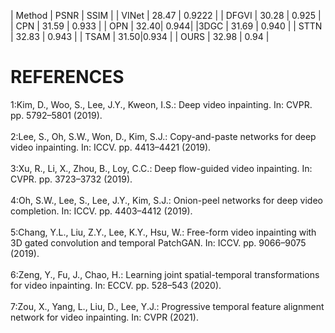 | Method | PSNR    | SSIM    |
| VINet   | 28.47 | 0.9222 |
| DFGVI | 30.28   | 0.925   |
| CPN | 31.59    | 0.933    |
| OPN   | 32.40| 0.944|
|3DGC  | 31.69   | 0.940   |
| STTN | 32.83   | 0.943    |
| TSAM   | 31.50|0.934 |
| OURS | 32.98   | 0.94   |

# REFERENCES
1:Kim, D., Woo, S., Lee, J.Y., Kweon, I.S.: Deep video inpainting. In: CVPR. pp. 5792–5801 (2019).<br /><br />
2:Lee, S., Oh, S.W., Won, D., Kim, S.J.: Copy-and-paste networks for deep video inpainting. In: ICCV. pp. 4413–4421 (2019).<br /><br />
3:Xu, R., Li, X., Zhou, B., Loy, C.C.: Deep flow-guided video inpainting. In: CVPR. pp. 3723–3732 (2019).<br /><br />
4:Oh, S.W., Lee, S., Lee, J.Y., Kim, S.J.: Onion-peel networks for deep video completion. In: ICCV. pp. 4403–4412 (2019).<br /><br />
5:Chang, Y.L., Liu, Z.Y., Lee, K.Y., Hsu, W.: Free-form video inpainting with 3D gated convolution and temporal PatchGAN. In: ICCV. pp. 9066–9075 (2019).<br /><br />
6:Zeng, Y., Fu, J., Chao, H.: Learning joint spatial-temporal transformations for video inpainting. In: ECCV. pp. 528–543 (2020).<br /><br />
7:Zou, X., Yang, L., Liu, D., Lee, Y.J.: Progressive temporal feature alignment network for video inpainting. In: CVPR (2021).<br /><br />
